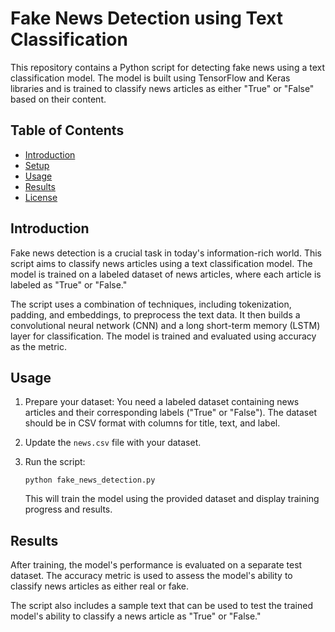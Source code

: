 # Fake News Detection using Text Classification

This repository contains a Python script for detecting fake news using a text classification model. The model is built using TensorFlow and Keras libraries and is trained to classify news articles as either "True" or "False" based on their content.

## Table of Contents

- [Introduction](#introduction)
- [Setup](#setup)
- [Usage](#usage)
- [Results](#results)
- [License](#license)

## Introduction

Fake news detection is a crucial task in today's information-rich world. This script aims to classify news articles using a text classification model. The model is trained on a labeled dataset of news articles, where each article is labeled as "True" or "False."

The script uses a combination of techniques, including tokenization, padding, and embeddings, to preprocess the text data. It then builds a convolutional neural network (CNN) and a long short-term memory (LSTM) layer for classification. The model is trained and evaluated using accuracy as the metric.



## Usage

1. Prepare your dataset: You need a labeled dataset containing news articles and their corresponding labels ("True" or "False"). The dataset should be in CSV format with columns for title, text, and label.

2. Update the `news.csv` file with your dataset.

3. Run the script:
   ```
   python fake_news_detection.py
   ```

   This will train the model using the provided dataset and display training progress and results.

## Results

After training, the model's performance is evaluated on a separate test dataset. The accuracy metric is used to assess the model's ability to classify news articles as either real or fake.

The script also includes a sample text that can be used to test the trained model's ability to classify a news article as "True" or "False."

